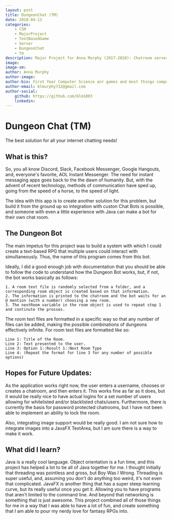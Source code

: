 ```yaml
---
layout: post
title: DungeonChat (TM)
date: 2018-04-12
categories:
    - CSH
    - MajorProject
    - TextBasedGame
    - Server
    - DungeonChat
    - tm
description: Major Project for Anna Murphy (2017-2018): Chatroom server that hosts a text based RPG for users in a chatroom.
image: 
image-sm: 
author: Anna Murphy
author-image: 
author-bio: First Year Computer Science anr games and most things computers
author-email: blmurphy712@gmail.com
author-social:
    github: https://github.com/blm1003
    linkedin: 
---
```


# Dungeon Chat (TM) 

The best solution for all your internet chatting needs!

## What is this?

So, you all know Discord, Slack, Facebook Messenger, Google Hangouts, and, everyone's favorite, AOL Instant Messenger. The need for instant messaging apps goes back to the the dawn of humanity. But, with the advent of recent technology, methods of communication have sped up, going from the speed of a horse, to the speed of light.

The idea with this app is to create another solution for this problem, but build it from the ground up so integration with custon Chat Bots is possible, and someone with even a little experience with Java can make a bot for their own chat room.

## The Dungeon Bot

The main impetus for this project was to build a system with which I could create a text-based RPG that multiple users could interact with simultaneously. Thus, the name of this program comes from this bot. 

Ideally, I did a good enough job with documentation that you should be able to follow the code to understand how the Dungeon Bot works, but, if not, the bot works basically as follows:

	1. A room text file is randomly selected from a folder, and a corresponding room object is created based on that information.
	2. The information is printed to the chatroom and the bot waits for an @ mention (with a number) choosing a new room.
	3. The nextRoom variable in the room object is used to repeat step 1 and continute the prosses.

The room text files are formatted in a specific way so that any number of files can be added, making the possible combinations of dungeons effectively infinite. For room text files are formatted like so:

	Line 1: Title of the Room.
	Line 2: Text presented to the user.
	Line 3: Option 1::Result 1::Next Room Type
	Line 4: (Repeat the format for line 3 for any number of possible options)

## Hopes for Future Updates:

As the application works right now, the user enters a username, chooses or creates a chatroom, and then enters it. This works fine as far as it does, but it would be really nice to have actual logins for a set number of users allowing for whitelisted and/or blacklisted chats/users. Furthermore, there is currently the basis for password protected chatrooms, but I have not been able to implement an ability to lock the room.

Also, integrating image support would be really good. I am not sure how to integrate images into a JavaFX TextArea, but I am sure there is a way to make it work.

## What did I learn?

Java is a really cool language. Object orientation is a fun time, and this project has helped a lot to tie all of Java together for me. I thought initially that threading was pointless and gross, but Boy Was I Wrong. Threading is super useful, and, assuming you don't do anything too weird, it's not even that complicated. JavaFX is another thing that has a super steep learning curve, but its really useful once you get it. Allowing you to have programs that aren't limited to the command line. And beyond that networking is something that is just awesome. This project combined all of those things for me in a way that I was able to have a lot of fun, and create something that I am able to pour my nerdy love for fantasy RPGs into.

